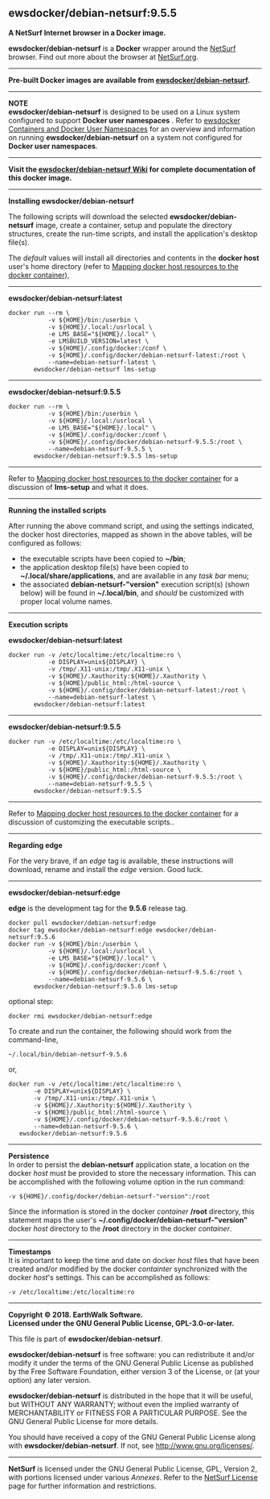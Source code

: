 ## ewsdocker/debian-netsurf:9.5.5  

**A NetSurf Internet browser in a Docker image.**  

**ewsdocker/debian-netsurf** is a **Docker** wrapper around the [NetSurf](http://www.netsurf-browser.org/) browser. Find out more about the browser at [NetSurf.org](http://www.netsurf-browser.org/).
____  

**Pre-built Docker images are available from [ewsdocker/debian-netsurf](https://hub.docker.com/r/ewsdocker/debian-netsurf).**  

____  

**NOTE**  
**ewsdocker/debian-netsurf** is designed to be used on a Linux system configured to support **Docker user namespaces** .  Refer to [ewsdocker Containers and Docker User Namespaces](https://github.com/ewsdocker/ewsdocker.github.io/wiki/UserNS-Overview) for an overview and information on running **ewsdocker/debian-netsurf** on a system not configured for **Docker user namespaces**.
____  

**Visit the [ewsdocker/debian-netsurf Wiki](https://github.com/ewsdocker/debian-netsurf/wiki/QuickStart) for complete documentation of this docker image.**  
____  

**Installing ewsdocker/debian-netsurf**  

The following scripts will download the selected **ewsdocker/debian-netsurf** image, create a container, setup and populate the directory structures, create the run-time scripts, and install the application's desktop file(s).  

The _default_ values will install all directories and contents in the **docker host** user's home directory (refer to [Mapping docker host resources to the docker container](https://github.com/ewsdocker/debian-netsurf/wiki/QuickStart#mapping)),  

____  

**ewsdocker/debian-netsurf:latest**  
  
    docker run --rm \
               -v ${HOME}/bin:/userbin \
               -v ${HOME}/.local:/usrlocal \
               -e LMS_BASE="${HOME}/.local" \
               -e LMSBUILD_VERSION=latest \
               -v ${HOME}/.config/docker:/conf \
               -v ${HOME}/.config/docker/debian-netsurf-latest:/root \
               --name=debian-netsurf-latest \
           ewsdocker/debian-netsurf lms-setup  

____  

**ewsdocker/debian-netsurf:9.5.5**  
  
    docker run --rm \
               -v ${HOME}/bin:/userbin \
               -v ${HOME}/.local:/usrlocal \
               -e LMS_BASE="${HOME}/.local" \
               -v ${HOME}/.config/docker:/conf \
               -v ${HOME}/.config/docker/debian-netsurf-9.5.5:/root \
               --name=debian-netsurf-9.5.5 \
           ewsdocker/debian-netsurf:9.5.5 lms-setup  

____  
  
Refer to [Mapping docker host resources to the docker container](https://github.com/ewsdocker/debian-netsurf/wiki/QuickStart#mapping) for a discussion of **lms-setup** and what it does.  

____  

**Running the installed scripts**

After running the above command script, and using the settings indicated, the docker host directories, mapped as shown in the above tables, will be configured as follows:

+ the executable scripts have been copied to **~/bin**;  
+ the application desktop file(s) have been copied to **~/.local/share/applications**, and are availablie in any _task bar_ menu;  
+ the associated **debian-netsurf-"version"** execution script(s) (shown below) will be found in **~/.local/bin**, and _should_ be customized with proper local volume names.  

____  

**Execution scripts**  

**ewsdocker/debian-netsurf:latest**
  
    docker run -v /etc/localtime:/etc/localtime:ro \
               -e DISPLAY=unix${DISPLAY} \
               -v /tmp/.X11-unix:/tmp/.X11-unix \
               -v ${HOME}/.Xauthority:${HOME}/.Xauthority \
               -v ${HOME}/public_html:/html-source \
               -v ${HOME}/.config/docker/debian-netsurf-latest:/root \
               --name=debian-netsurf-latest \
           ewsdocker/debian-netsurf:latest  

____  

**ewsdocker/debian-netsurf:9.5.5**
  
    docker run -v /etc/localtime:/etc/localtime:ro \
               -e DISPLAY=unix${DISPLAY} \
               -v /tmp/.X11-unix:/tmp/.X11-unix \
               -v ${HOME}/.Xauthority:${HOME}/.Xauthority \
               -v ${HOME}/public_html:/html-source \
               -v ${HOME}/.config/docker/debian-netsurf-9.5.5:/root \
               --name=debian-netsurf-9.5.5 \
           ewsdocker/debian-netsurf:9.5.5  

____  
Refer to [Mapping docker host resources to the docker container](https://github.com/ewsdocker/debian-netsurf/wiki/QuickStart#mapping) for a discussion of customizing the executable scripts..  

____  

**Regarding edge**  

For the very brave, if an _edge_ tag is available, these instructions will download, rename and install the _edge_ version.  Good luck.  

____  

**ewsdocker/debian-netsurf:edge**  

**edge** is the development tag for the **9.5.6** release tag.

    docker pull ewsdocker/debian-netsurf:edge
    docker tag ewsdocker/debian-netsurf:edge ewsdocker/debian-netsurf:9.5.6
    docker run -v ${HOME}/bin:/userbin \
               -v ${HOME}/.local:/usrlocal \
               -e LMS_BASE="${HOME}/.local" \
               -v ${HOME}/.config/docker:/conf \
               -v ${HOME}/.config/docker/debian-netsurf-9.5.6:/root \
               --name=debian-netsurf-9.5.6 \
           ewsdocker/debian-netsurf:9.5.6 lms-setup  

optional step:

    docker rmi ewsdocker/debian-netsurf:edge  

To create and run the container, the following should work from the command-line, 

    ~/.local/bin/debian-netsurf-9.5.6  

or,

    docker run -v /etc/localtime:/etc/localtime:ro \
           -e DISPLAY=unix${DISPLAY} \
           -v /tmp/.X11-unix:/tmp/.X11-unix \
           -v ${HOME}/.Xauthority:${HOME}/.Xauthority \
           -v ${HOME}/public_html:/html-source \
           -v ${HOME}/.config/docker/debian-netsurf-9.5.6:/root \
           --name=debian-netsurf-9.5.6 \
       ewsdocker/debian-netsurf:9.5.6    

____  

**Persistence**  
In order to persist the **debian-netsurf** application state, a location on the docker _host_ must be provided to store the necessary information.  This can be accomplished with the following volume option in the run command:

    -v ${HOME}/.config/docker/debian-netsurf-"version":/root  

Since the information is stored in the docker _container_ **/root** directory, this statement maps the user's **~/.config/docker/debian-netsurf-"version"** docker _host_ directory to the **/root** directory in the docker _container_.  

____  
**Timestamps**  
It is important to keep the time and date on docker _host_ files that have been created and/or modified by the docker _containter_ synchronized with the docker _host_'s settings. This can be accomplished as follows:

    -v /etc/localtime:/etc/localtime:ro  

____  
**Copyright © 2018. EarthWalk Software.**  
**Licensed under the GNU General Public License, GPL-3.0-or-later.**  

This file is part of **ewsdocker/debian-netsurf**.  

**ewsdocker/debian-netsurf** is free software: you can redistribute 
it and/or modify it under the terms of the GNU General Public License 
as published by the Free Software Foundation, either version 3 of the 
License, or (at your option) any later version.  

**ewsdocker/debian-netsurf** is distributed in the hope that it will 
be useful, but WITHOUT ANY WARRANTY; without even the implied warranty 
of MERCHANTABILITY or FITNESS FOR A PARTICULAR PURPOSE.  See the
GNU General Public License for more details.  

You should have received a copy of the GNU General Public License
along with **ewsdocker/debian-netsurf**.  If not, see 
<http://www.gnu.org/licenses/>.  

____  

**NetSurf** is licensed under the GNU General Public License, GPL, Version 2, with portions licensed under various _Annexes_.  Refer to the [NetSurf License](http://www.netsurf-browser.org/about/licence.html) page for further information and restrictions.  
